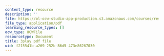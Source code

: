 ```yaml
---
content_type: resource
description: ''
file: https://ol-ocw-studio-app-production.s3.amazonaws.com/courses/res-18-009-learn-differential-equations-up-close-with-gilbert-strang-and-cleve-moler-fall-2015/f215541ba269252b86d5473e86267030_vA9dfINW4Rg.pdf
file_type: application/pdf
learning_resource_types: []
ocw_type: OCWFile
resourcetype: Document
title: 3play pdf file
uid: f215541b-a269-252b-86d5-473e86267030
---
```

